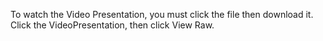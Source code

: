 To watch the Video Presentation, you must click the file then download it. Click the VideoPresentation, then click View Raw.

